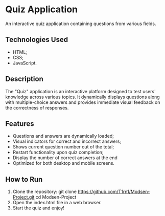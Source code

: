 # Quiz Application

An interactive quiz application containing questions from various fields.

## Technologies Used

- HTML;
- CSS;
- JavaScript.

## Description

The "Quiz" application is an interactive platform designed to test users' knowledge across various topics. It dynamically displays questions along with multiple-choice answers and provides immediate visual feedback on the correctness of responses.

## Features

- Questions and answers are dynamically loaded;
- Visual indicators for correct and incorrect answers;
- Shows current question number out of the total;
- Restart functionality upon quiz completion;
- Display the number of correct answers at the end
- Optimized for both desktop and mobile screens.

## How to Run

1. Clone the repository:
   git clone https://github.com/T1rn1/Modsen-Project.git
   cd Modsen-Project
2. Open the index.html file in a web browser.
3. Start the quiz and enjoy!
